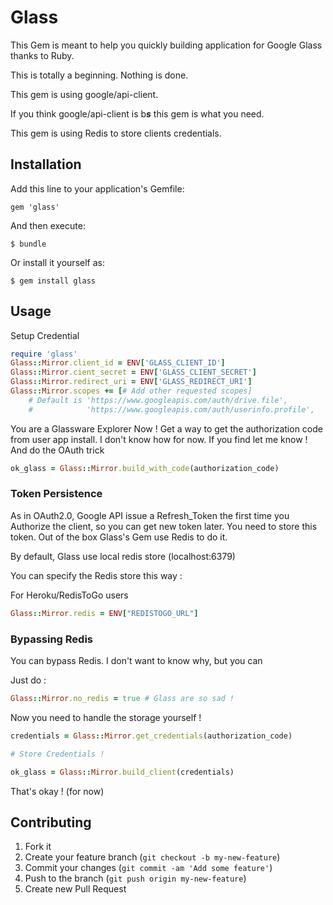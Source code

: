 # Glass

This Gem is meant to help you quickly building application for Google Glass thanks to Ruby.

This is totally a beginning. Nothing is done.

This gem is using google/api-client.

If you think google/api-client is b***s*** this gem is what you need.

This gem is using Redis to store clients credentials.

## Installation

Add this line to your application's Gemfile:

    gem 'glass'

And then execute:

    $ bundle

Or install it yourself as:

    $ gem install glass

## Usage

Setup Credential

```ruby
require 'glass'
Glass::Mirror.client_id = ENV['GLASS_CLIENT_ID']
Glass::Mirror.cient_secret = ENV['GLASS_CLIENT_SECRET']
Glass::Mirror.redirect_uri = ENV['GLASS_REDIRECT_URI']
Glass::Mirror.scopes += [# Add other requested scopes]
    # Default is 'https://www.googleapis.com/auth/drive.file',
    #            'https://www.googleapis.com/auth/userinfo.profile',
```

You are a Glassware Explorer Now !
Get a way to get the authorization code from user app install. I don't know how for now. If you find let me know !
And do the OAuth trick
```ruby
ok_glass = Glass::Mirror.build_with_code(authorization_code)
```

### Token Persistence

As in OAuth2.0, Google API issue a Refresh_Token the first time you Authorize the client, so you can get new token later.
You need to store this token. Out of the box Glass's Gem use Redis to do it.

By default, Glass use local redis store (localhost:6379)

You can specify the Redis store this way :

For Heroku/RedisToGo users

```ruby
Glass::Mirror.redis = ENV["REDISTOGO_URL"]
```

### Bypassing Redis

You can bypass Redis. I don't want to know why, but you can

Just do :
```ruby
Glass::Mirror.no_redis = true # Glass are so sad !
```

Now you need to handle the storage yourself !

```ruby
credentials = Glass::Mirror.get_credentials(authorization_code)

# Store Credentials !

ok_glass = Glass::Mirror.build_client(credentials)
```
That's okay ! (for now)

## Contributing

1. Fork it
2. Create your feature branch (`git checkout -b my-new-feature`)
3. Commit your changes (`git commit -am 'Add some feature'`)
4. Push to the branch (`git push origin my-new-feature`)
5. Create new Pull Request
